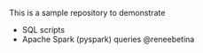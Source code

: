 This is a sample repository to demonstrate
 - SQL scripts
 - Apache Spark (pyspark) queries
@reneebetina
